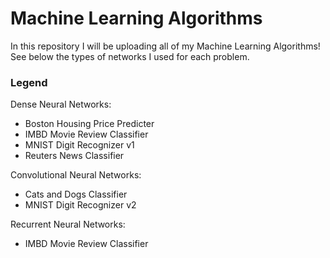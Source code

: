 # Machine Learning Algorithms

In this repository I will be uploading all of my Machine Learning Algorithms! See below the types of networks I used for each problem.  

### Legend
Dense Neural Networks:
- Boston Housing Price Predicter
- IMBD Movie Review Classifier
- MNIST Digit Recognizer v1
- Reuters News Classifier

Convolutional Neural Networks:
- Cats and Dogs Classifier
- MNIST Digit Recognizer v2

Recurrent Neural Networks:
- IMBD Movie Review Classifier
